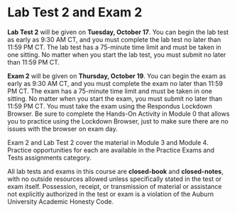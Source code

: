# Lab Test 2 and Exam 2

**Lab Test 2** will be given on **Tuesday, October 17**. You can begin the
lab test as early as 9:30 AM CT, and you must complete the lab test no later
than 11:59 PM CT. The lab test has a 75-minute time limit and must be taken in
one sitting. No matter when you start the lab test, you must submit no later
than 11:59 PM CT.

**Exam 2** will be given on **Thursday, October 19**. You can begin the exam
as early as 9:30 AM CT, and you must complete the exam no later than 11:59 PM
CT. The exam has a 75-minute time limit and must be taken in one sitting. No
matter when you start the exam, you must submit no later than 11:59 PM CT. You
must take the exam using the Respondus Lockdown Browser. Be sure to complete the
Hands-On Activity in Module 0 that allows you to practice using the Lockdown
Browser, just to make sure there are no issues with the browser on exam day.

Exam 2 and Lab Test 2 cover the material in Module 3 and Module 4. Practice
opportunities for each are available in the Practice Exams and Tests
assignments category.

All lab tests and exams in this course are **closed-book** and **closed-notes**,
with no outside resources allowed unless specifically stated in the test or exam
itself. Possession, receipt, or transmission of material or assistance not
explicitly authorized in the test or exam is a violation of the Auburn
University Academic Honesty Code.


